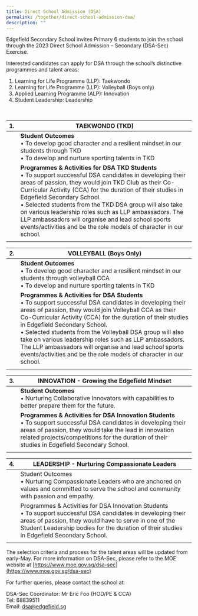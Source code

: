 ```yaml
---
title: Direct School Admission (DSA)
permalink: /together/direct-school-admission-dsa/
description: ""
---
```

Edgefield Secondary School invites Primary 6 students to join the school through the 2023 Direct School Admission – Secondary (DSA-Sec) Exercise.

Interested candidates can apply for DSA through the school’s distinctive programmes and talent areas:<br>
1) Learning for Life Programme (LLP): Taekwondo
2) Learning for Life Programme (LLP): Volleyball (Boys only)
3) Applied Learning Programme (ALP): Innovation
4) Student Leadership: Leadership
<br>

| 1. | TAEKWONDO (TKD) |
|:---:|---|
|  | **Student Outcomes**<br>• To develop good character and a resilient mindset in our students through TKD<br>• To develop and nurture sporting talents in TKD |
|   |**Programmes &amp; Activities for DSA TKD Students**<br>• To support successful DSA candidates in developing their areas of passion, they would join TKD Club as their Co-Curricular Activity (CCA) for the duration of their studies in Edgefield Secondary School.<br>• Selected students from the TKD DSA group will also take on various leadership roles such as LLP ambassadors. The LLP ambassadors will organise and lead school sports events/activities and be the role models of character in our school. |
| | |

| 2. | VOLLEYBALL (Boys Only) |
|:---:|---|
|  | **Student Outcomes**<br>• To develop good character and a resilient mindset in our students through volleyball CCA<br>• To develop and nurture sporting talents in TKD |
|   |**Programmes &amp; Activities for DSA Students**<br>• To support successful DSA candidates in developing their areas of passion, they would join Volleyball CCA as their Co-Curricular Activity (CCA) for the duration of their studies in Edgefield Secondary School.<br>• Selected students from the Volleyball DSA group will also take on various leadership roles such as LLP ambassadors. The LLP ambassadors will organise and lead school sports events/activities and be the role models of character in our school. |
| | |


| 3. | INNOVATION - Growing the Edgefield Mindset |
|:---:|---|
|  | **Student Outcomes**<br>• Nurturing Collaborative Innovators with capabilities to better prepare them for the future. |
|   | **Programmes &amp; Activities for DSA Innovation Students**<br>• To support successful DSA candidates in developing their areas of passion, they would take the lead in innovation related projects/competitions for the duration of their studies in Edgefield Secondary School. |
| | |

| 4. | LEADERSHIP - Nurturing Compassionate Leaders |
|:---:|---|
|   | Student Outcomes<br>• Nurturing Compassionate Leaders who are anchored on values and committed to serve the school and community with passion and empathy.  |
|  | Programmes &amp; Activities for DSA Innovation Students<br>• To support successful DSA candidates in developing their areas of passion, they would have to serve in one of the Student Leadership bodies for the duration of their studies in Edgefield Secondary School. |
| | |


The selection criteria and process for the talent areas will be updated from early-May. For more information on DSA-Sec, please refer to the MOE website at [https://www.moe.gov.sg/dsa-sec](https://www.moe.gov.sg/dsa-sec)

For further queries, please contact the school at:

DSA-Sec Coordinator: Mr Eric Foo (HOD/PE &amp; CCA) <br>
Tel: 68839511 <br>
Email: dsa@edgefield.sg
